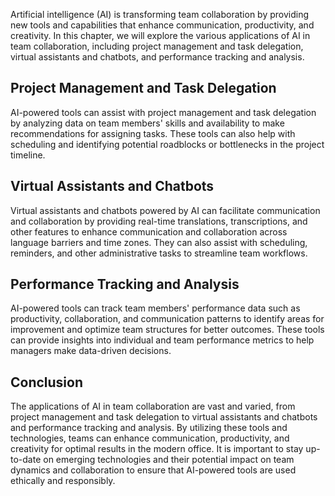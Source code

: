 
Artificial intelligence (AI) is transforming team collaboration by providing new tools and capabilities that enhance communication, productivity, and creativity. In this chapter, we will explore the various applications of AI in team collaboration, including project management and task delegation, virtual assistants and chatbots, and performance tracking and analysis.

Project Management and Task Delegation
--------------------------------------

AI-powered tools can assist with project management and task delegation by analyzing data on team members' skills and availability to make recommendations for assigning tasks. These tools can also help with scheduling and identifying potential roadblocks or bottlenecks in the project timeline.

Virtual Assistants and Chatbots
-------------------------------

Virtual assistants and chatbots powered by AI can facilitate communication and collaboration by providing real-time translations, transcriptions, and other features to enhance communication and collaboration across language barriers and time zones. They can also assist with scheduling, reminders, and other administrative tasks to streamline team workflows.

Performance Tracking and Analysis
---------------------------------

AI-powered tools can track team members' performance data such as productivity, collaboration, and communication patterns to identify areas for improvement and optimize team structures for better outcomes. These tools can provide insights into individual and team performance metrics to help managers make data-driven decisions.

Conclusion
----------

The applications of AI in team collaboration are vast and varied, from project management and task delegation to virtual assistants and chatbots and performance tracking and analysis. By utilizing these tools and technologies, teams can enhance communication, productivity, and creativity for optimal results in the modern office. It is important to stay up-to-date on emerging technologies and their potential impact on team dynamics and collaboration to ensure that AI-powered tools are used ethically and responsibly.
